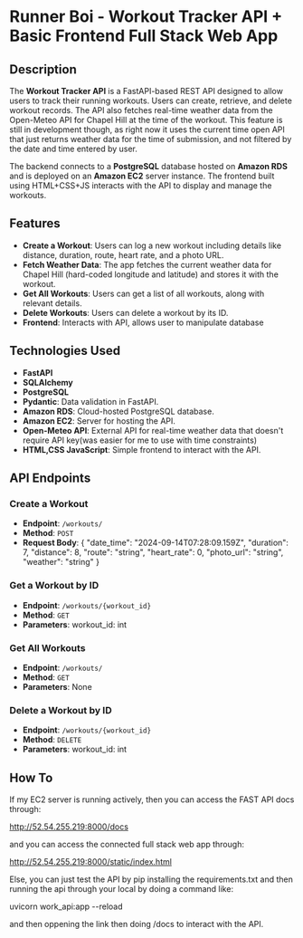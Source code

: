 # Runner Boi - Workout Tracker API + Basic Frontend Full Stack Web App

## Description

The **Workout Tracker API** is a FastAPI-based REST API designed to allow users to track their running workouts. Users can create, retrieve, and delete workout records. The API also fetches real-time weather data from the Open-Meteo API for Chapel Hill at the time of the workout. This feature is still in development though, as right now it uses the current time open API that just returns weather data for the time of submission, and not filtered by the date and time entered by user.

The backend connects to a **PostgreSQL** database hosted on **Amazon RDS** and is deployed on an **Amazon EC2** server instance. The frontend built using HTML+CSS+JS interacts with the API to display and manage the workouts.

## Features

- **Create a Workout**: Users can log a new workout including details like distance, duration, route, heart rate, and a photo URL.
- **Fetch Weather Data**: The app fetches the current weather data for Chapel Hill (hard-coded longitude and latitude) and stores it with the workout.
- **Get All Workouts**: Users can get a list of all workouts, along with relevant details. 
- **Delete Workouts**: Users can delete a workout by its ID.
- **Frontend**: Interacts with API, allows user to manipulate database

## Technologies Used

- **FastAPI**
- **SQLAlchemy**
- **PostgreSQL**
- **Pydantic**: Data validation in FastAPI.
- **Amazon RDS**: Cloud-hosted PostgreSQL database.
- **Amazon EC2**: Server for hosting the API.
- **Open-Meteo API**: External API for real-time weather data that doesn't require API key(was easier for me to use with time constraints)
- **HTML,CSS JavaScript**: Simple frontend to interact with the API.

## API Endpoints

### Create a Workout

- **Endpoint**: `/workouts/`
- **Method**: `POST`
- **Request Body**: 
{
  "date_time": "2024-09-14T07:28:09.159Z",
  "duration": 7,
  "distance": 8,
  "route": "string",
  "heart_rate": 0,
  "photo_url": "string",
  "weather": "string"
}

### Get a Workout by ID

- **Endpoint**: `/workouts/{workout_id}`
- **Method**: `GET`
- **Parameters**: 
workout_id: int

### Get All Workouts

- **Endpoint**: `/workouts/`
- **Method**: `GET`
- **Parameters**: 
None

### Delete a Workout by ID

- **Endpoint**: `/workouts/{workout_id}`
- **Method**: `DELETE`
- **Parameters**: 
workout_id: int

## How To
If my EC2 server is running actively, then you can access the FAST API docs through:

http://52.54.255.219:8000/docs

and you can access the connected full stack web app through: 

http://52.54.255.219:8000/static/index.html

Else, you can just test the API by pip installing the requirements.txt and then running the api through your local by doing a command like:

uvicorn work_api:app --reload

and then oppening the link then doing /docs to interact with the API. 



